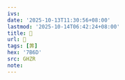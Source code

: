 ```yaml
---
ivs:
date: '2025-10-13T11:30:56+08:00'
lastmod: '2025-10-14T06:42:24+08:00'
title: 󰧫
url: 󰧫
tags: [筭]
hex: '7B6D'
src: GHZR
note:
---
```

